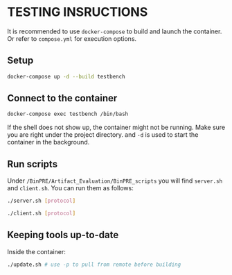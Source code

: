 # TESTING INSRUCTIONS

It is recommended to use `docker-compose` to build and launch the
container. Or refer to `compose.yml` for execution options.

## Setup

``` bash
docker-compose up -d --build testbench
```

## Connect to the container

``` bash
docker-compose exec testbench /bin/bash
```

If the shell does not show up, the container might not be running.
Make sure you are right under the project directory. and
`-d` is used to start the container in the background.

## Run scripts

Under `/BinPRE/Artifact_Evaluation/BinPRE_scripts` you will find 
`server.sh` and `client.sh`. You can run them as follows:

``` bash
./server.sh [protocol]
```

``` bash
./client.sh [protocol]
```

## Keeping tools up-to-date

Inside the container:

``` bash
./update.sh # use -p to pull from remote before building
```

